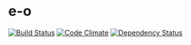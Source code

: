 e-o
===
[![Build Status](https://travis-ci.org/eiriksm/e-o.svg?branch=master)](https://travis-ci.org/eiriksm/e-o)
[![Code Climate](http://img.shields.io/codeclimate/github/eiriksm/e-o.svg)](https://codeclimate.com/github/eiriksm/e-o)
[![Dependency Status](https://david-dm.org/eiriksm/e-o.svg?theme=shields.io)](https://david-dm.org/eiriksm/e-o)
